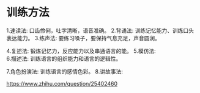# 训练方法
1.速读法: 口齿伶俐，吐字清晰，语音准确。
2.背诵法: 训练记忆能力、训练口头表达能力。
3.练声法: 要练习嗓子，要保持气息充足，声音圆润。

4.复述法: 锻炼记忆力，反应能力以及串通语言的能。
5.模仿法:   
6.描述法: 训练语言的组织能力和语言的逻辑性。

7.角色扮演法: 训练语言的感情色彩。
8.讲故事法: 




https://www.zhihu.com/question/25402460